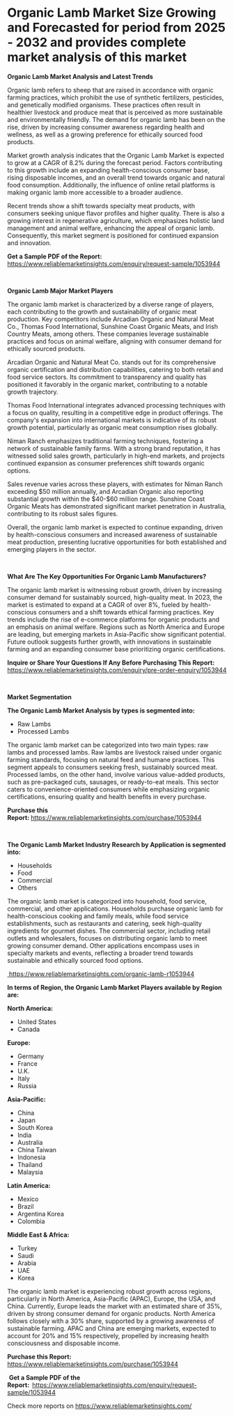 <p><h1>Organic Lamb Market Size Growing and Forecasted for period from 2025 - 2032 and provides complete market analysis of this market</h1></p><p><strong>Organic Lamb Market Analysis and Latest Trends</strong></p>
<p><p>Organic lamb refers to sheep that are raised in accordance with organic farming practices, which prohibit the use of synthetic fertilizers, pesticides, and genetically modified organisms. These practices often result in healthier livestock and produce meat that is perceived as more sustainable and environmentally friendly. The demand for organic lamb has been on the rise, driven by increasing consumer awareness regarding health and wellness, as well as a growing preference for ethically sourced food products.</p><p>Market growth analysis indicates that the Organic Lamb Market is expected to grow at a CAGR of 8.2% during the forecast period. Factors contributing to this growth include an expanding health-conscious consumer base, rising disposable incomes, and an overall trend towards organic and natural food consumption. Additionally, the influence of online retail platforms is making organic lamb more accessible to a broader audience. </p><p>Recent trends show a shift towards specialty meat products, with consumers seeking unique flavor profiles and higher quality. There is also a growing interest in regenerative agriculture, which emphasizes holistic land management and animal welfare, enhancing the appeal of organic lamb. Consequently, this market segment is positioned for continued expansion and innovation.</p></p>
<p><strong>Get a Sample PDF of the Report:&nbsp;</strong> <a href="https://www.reliablemarketinsights.com/enquiry/request-sample/1053944?utm_campaign=2285&utm_medium=2&utm_source=Github&utm_content=ia&utm_term=14022025&utm_id=organic-lamb">https://www.reliablemarketinsights.com/enquiry/request-sample/1053944</a></p>
<p>&nbsp;</p>
<p><strong>Organic Lamb Major Market Players</strong></p>
<p><p>The organic lamb market is characterized by a diverse range of players, each contributing to the growth and sustainability of organic meat production. Key competitors include Arcadian Organic and Natural Meat Co., Thomas Food International, Sunshine Coast Organic Meats, and Irish Country Meats, among others. These companies leverage sustainable practices and focus on animal welfare, aligning with consumer demand for ethically sourced products.</p><p>Arcadian Organic and Natural Meat Co. stands out for its comprehensive organic certification and distribution capabilities, catering to both retail and food service sectors. Its commitment to transparency and quality has positioned it favorably in the organic market, contributing to a notable growth trajectory.</p><p>Thomas Food International integrates advanced processing techniques with a focus on quality, resulting in a competitive edge in product offerings. The company's expansion into international markets is indicative of its robust growth potential, particularly as organic meat consumption rises globally.</p><p>Niman Ranch emphasizes traditional farming techniques, fostering a network of sustainable family farms. With a strong brand reputation, it has witnessed solid sales growth, particularly in high-end markets, and projects continued expansion as consumer preferences shift towards organic options.</p><p>Sales revenue varies across these players, with estimates for Niman Ranch exceeding $50 million annually, and Arcadian Organic also reporting substantial growth within the $40-$60 million range. Sunshine Coast Organic Meats has demonstrated significant market penetration in Australia, contributing to its robust sales figures.</p><p>Overall, the organic lamb market is expected to continue expanding, driven by health-conscious consumers and increased awareness of sustainable meat production, presenting lucrative opportunities for both established and emerging players in the sector.</p></p>
<p>&nbsp;</p>
<p><strong>What Are The Key Opportunities For Organic Lamb Manufacturers?</strong></p>
<p><p>The organic lamb market is witnessing robust growth, driven by increasing consumer demand for sustainably sourced, high-quality meat. In 2023, the market is estimated to expand at a CAGR of over 8%, fueled by health-conscious consumers and a shift towards ethical farming practices. Key trends include the rise of e-commerce platforms for organic products and an emphasis on animal welfare. Regions such as North America and Europe are leading, but emerging markets in Asia-Pacific show significant potential. Future outlook suggests further growth, with innovations in sustainable farming and an expanding consumer base prioritizing organic certifications.</p></p>
<p><strong>Inquire or Share Your Questions If Any Before Purchasing This Report:</strong> <a href="https://www.reliablemarketinsights.com/enquiry/pre-order-enquiry/1053944?utm_campaign=2285&utm_medium=2&utm_source=Github&utm_content=ia&utm_term=14022025&utm_id=organic-lamb">https://www.reliablemarketinsights.com/enquiry/pre-order-enquiry/1053944</a></p>
<p>&nbsp;</p>
<p><strong>Market Segmentation</strong></p>
<p><strong>The Organic Lamb Market Analysis by types is segmented into:</strong></p>
<p><ul><li>Raw Lambs</li><li>Processed Lambs</li></ul></p>
<p><p>The organic lamb market can be categorized into two main types: raw lambs and processed lambs. Raw lambs are livestock raised under organic farming standards, focusing on natural feed and humane practices. This segment appeals to consumers seeking fresh, sustainably sourced meat. Processed lambs, on the other hand, involve various value-added products, such as pre-packaged cuts, sausages, or ready-to-eat meals. This sector caters to convenience-oriented consumers while emphasizing organic certifications, ensuring quality and health benefits in every purchase.</p></p>
<p><strong>Purchase this Report:&nbsp;</strong><a href="https://www.reliablemarketinsights.com/purchase/1053944?utm_campaign=2285&utm_medium=2&utm_source=Github&utm_content=ia&utm_term=14022025&utm_id=organic-lamb">https://www.reliablemarketinsights.com/purchase/1053944</a></p>
<p>&nbsp;</p>
<p><strong>The Organic Lamb Market Industry Research by Application is segmented into:</strong></p>
<p><ul><li>Households</li><li>Food</li><li>Commercial</li><li>Others</li></ul></p>
<p><p>The organic lamb market is categorized into household, food service, commercial, and other applications. Households purchase organic lamb for health-conscious cooking and family meals, while food service establishments, such as restaurants and catering, seek high-quality ingredients for gourmet dishes. The commercial sector, including retail outlets and wholesalers, focuses on distributing organic lamb to meet growing consumer demand. Other applications encompass uses in specialty markets and events, reflecting a broader trend towards sustainable and ethically sourced food options.</p></p>
<p><a href="https://www.reliablemarketinsights.com/organic-lamb-r1053944?utm_campaign=2285&utm_medium=2&utm_source=Github&utm_content=ia&utm_term=14022025&utm_id=organic-lamb">&nbsp;https://www.reliablemarketinsights.com/organic-lamb-r1053944</a></p>
<p><strong>In terms of Region, the Organic Lamb Market Players available by Region are:</strong></p>
<p>
    <p> <strong> North America: </strong>
        <ul>
            <li>United States</li>
            <li>Canada</li>
        </ul>
        </p> 
    <p> <strong> Europe: </strong>
        <ul>
            <li>Germany</li>
            <li>France</li>
            <li>U.K.</li>
            <li>Italy</li>
            <li>Russia</li>
        </ul>
        </p> 
    <p> <strong> Asia-Pacific: </strong>
        <ul>
            <li>China</li>
            <li>Japan</li>
            <li>South Korea</li>
            <li>India</li>
            <li>Australia</li>
            <li>China Taiwan</li>
            <li>Indonesia</li>
            <li>Thailand</li>
            <li>Malaysia</li>
        </ul>
        </p> 
    <p> <strong> Latin America: </strong>
        <ul>
            <li>Mexico</li>
            <li>Brazil</li>
            <li>Argentina Korea</li>
            <li>Colombia</li>
        </ul>
        </p> 
    <p> <strong> Middle East & Africa: </strong>
        <ul>
            <li>Turkey</li>
            <li>Saudi</li>
            <li>Arabia</li>
            <li>UAE</li>
            <li>Korea</li>
        </ul>
    </p>
    </p>
<p><p>The organic lamb market is experiencing robust growth across regions, particularly in North America, Asia-Pacific (APAC), Europe, the USA, and China. Currently, Europe leads the market with an estimated share of 35%, driven by strong consumer demand for organic products. North America follows closely with a 30% share, supported by a growing awareness of sustainable farming. APAC and China are emerging markets, expected to account for 20% and 15% respectively, propelled by increasing health consciousness and disposable income.</p></p>
<p><strong>Purchase this Report: </strong><a href="https://www.reliablemarketinsights.com/purchase/1053944?utm_campaign=2285&utm_medium=2&utm_source=Github&utm_content=ia&utm_term=14022025&utm_id=organic-lamb">https://www.reliablemarketinsights.com/purchase/1053944</a></p>
<p>&nbsp;<strong>Get a Sample PDF of the Report:&nbsp;&nbsp;</strong><a href="https://www.reliablemarketinsights.com/enquiry/request-sample/1053944?utm_campaign=2285&utm_medium=2&utm_source=Github&utm_content=ia&utm_term=14022025&utm_id=organic-lamb">https://www.reliablemarketinsights.com/enquiry/request-sample/1053944</a></p>
<p><strong></strong></p>
<p>Check more reports on <a href="https://www.reliablemarketinsights.com/?utm_campaign=2285&utm_medium=2&utm_source=Github&utm_content=ia&utm_term=14022025&utm_id=organic-lamb">https://www.reliablemarketinsights.com/</a></p>